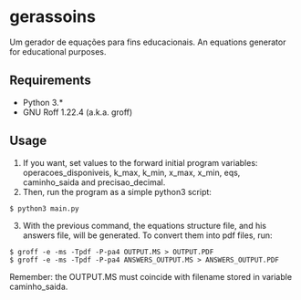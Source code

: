 # gerassoins
Um gerador de equações para fins educacionais. An equations generator for educational purposes.

## Requirements

* Python 3.*
* GNU Roff 1.22.4 (a.k.a. groff)

## Usage

1. If you want, set values to the forward initial program variables: operacoes_disponiveis, k_max, k_min, x_max, x_min, eqs, caminho_saida and precisao_decimal.
2. Then, run the program as a simple python3 script:
```
$ python3 main.py
```

3. With the previous command, the equations structure file, and his answers file, will be generated. To convert them into pdf files, run:
```
$ groff -e -ms -Tpdf -P-pa4 OUTPUT.MS > OUTPUT.PDF
$ groff -e -ms -Tpdf -P-pa4 ANSWERS_OUTPUT.MS > ANSWERS_OUTPUT.PDF
```

Remember: the OUTPUT.MS must coincide with filename stored in variable caminho_saida.
